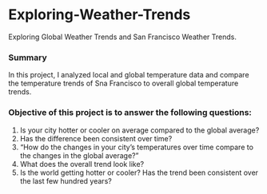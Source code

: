 # Exploring-Weather-Trends
Exploring Global Weather Trends and San Francisco Weather Trends.

### Summary

In this project, I analyzed local and global temperature data and compare the temperature trends of Sna Francisco to overall global temperature trends.

### Objective of this project is to answer the following questions:

1. Is your city hotter or cooler on average compared to the global average? 
2. Has the difference been consistent over time?
3. “How do the changes in your city’s temperatures over time compare to the changes in the global average?”
4. What does the overall trend look like? 
5. Is the world getting hotter or cooler? Has the trend been consistent over the last few hundred years?

